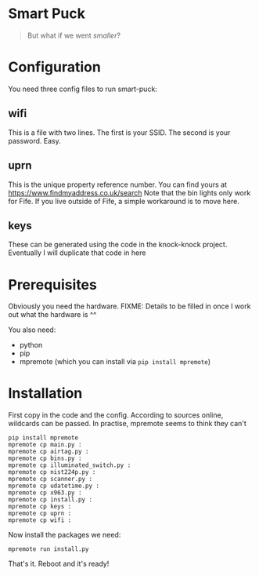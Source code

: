 # Smart Puck
> But what if we went _smaller_?

# Configuration
You need three config files to run smart-puck:

## wifi
This is a file with two lines. The first is your SSID. The second is your password. Easy.

## uprn
This is the unique property reference number. You can find yours at https://www.findmyaddress.co.uk/search
Note that the bin lights only work for Fife. If you live outside of Fife, a simple workaround is to move here.

## keys
These can be generated using the code in the knock-knock project. Eventually I will duplicate that code in here

# Prerequisites
Obviously you need the hardware. 
FIXME: Details to be filled in once I work out what the hardware is ^^

You also need:
   * python
   * pip
   * mpremote (which you can install via `pip install mpremote`)

# Installation

First copy in the code and the config. According to sources online, wildcards can be passed. In practise, mpremote seems to think they can't

```shell
pip install mpremote
mpremote cp main.py :
mpremote cp airtag.py :
mpremote cp bins.py :
mpremote cp illuminated_switch.py :
mpremote cp nist224p.py :
mpremote cp scanner.py : 
mpremote cp udatetime.py :
mpremote cp x963.py :
mpremote cp install.py :
mpremote cp keys :
mpremote cp uprn :
mpremote cp wifi :
```

Now install the packages we need:
```shell
mpremote run install.py
```

That's it. Reboot and it's ready!